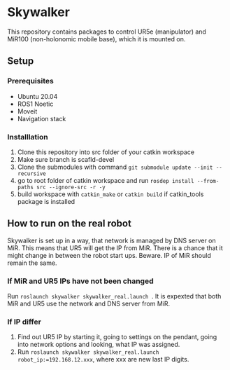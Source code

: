 # Skywalker
This repository contains packages to control UR5e (manipulator) and MiR100 (non-holonomic mobile base), which it is mounted on.

## Setup
### Prerequisites
* Ubuntu 20.04
* ROS1 Noetic
* Moveit
* Navigation stack
### Installlation
1. Clone this repository into src folder of your catkin workspace
2. Make sure branch is scafld-devel
3. Clone the submodules with command
```git submodule update --init --recursive```
4. go to root folder of catkin workspace and run ```rosdep install --from-paths src --ignore-src -r -y```
5. build workspace with ```catkin_make``` or ```catkin build``` if catkin_tools package is installed

## How to run on the real robot

Skywalker is set up in a way, that network is managed by DNS server on MiR. This means that UR5 will get the IP from MiR. There is a chance that it might change in between the robot start ups. Beware. IP of MiR should remain the same. 

### If MiR and UR5 IPs have not been changed

Run ```roslaunch skywalker skywalker_real.launch ```. It is expexted that both MiR and UR5 use the network and DNS server from MiR.

### If IP differ

1. Find out UR5 IP by starting it, going to settings on the pendant, going into network options and looking, what IP was assigned.
2. Run ```roslaunch skywalker skywalker_real.launch robot_ip:=192.168.12.xxx```, where xxx are new last IP digits.
